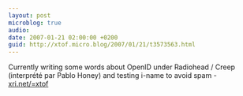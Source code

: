 ```yaml
---
layout: post
microblog: true
audio: 
date: 2007-01-21 02:00:00 +0200
guid: http://xtof.micro.blog/2007/01/21/t3573563.html
---
```

Currently writing some words about OpenID under Radiohead / Creep (interprété par Pablo Honey) and testing i-name to avoid spam - [xri.net/=xtof](http://xri.net/=xtof) 
